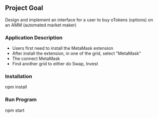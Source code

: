 ## Project Goal

Design and implement an interface for a user to buy oTokens (options) on an AMM (automated market maker)

### Application Description

- Users first need to install the MetaMask extension
- After install the extension, in one of the grid, select "MetaMask"
- The connect MetaMask
- Find another grid to either do Swap, Invest

### Installation

npm install

### Run Program

npm start

##
